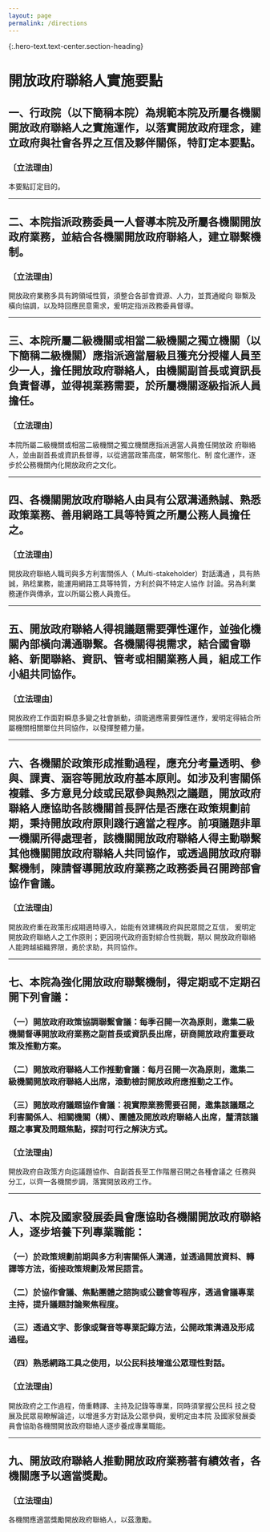 ```yaml
---
layout: page
permalink: /directions
---
```


{:.hero-text.text-center.section-heading}
# 開放政府聯絡人實施要點

## 一、行政院（以下簡稱本院）為規範本院及所屬各機關開放政府聯絡人之實施運作，以落實開放政府理念，建立政府與社會各界之互信及夥伴關係，特訂定本要點。

### 〔立法理由〕

本要點訂定目的。

-------------

## 二、本院指派政務委員一人督導本院及所屬各機關開放政府業務，並結合各機關開放政府聯絡人，建立聯繫機制。

### 〔立法理由〕

開放政府業務多具有跨領域性質，須整合各部會資源、人力，並貫通縱向
聯繫及橫向協調，以及時回應民意需求，爰明定指派政務委員督導。

-------------

## 三、本院所屬二級機關或相當二級機關之獨立機關（以下簡稱二級機關）應指派適當層級且獲充分授權人員至少一人，擔任開放政府聯絡人，由機關副首長或資訊長負責督導，並得視業務需要，於所屬機關逐級指派人員擔任。

### 〔立法理由〕

本院所屬二級機關或相當二級機關之獨立機關應指派適當人員擔任開放政
府聯絡人，並由副首長或資訊長督導，以從適當政策高度，朝常態化、制
度化運作，逐步於公務機關內化開放政府之文化。

-------------

## 四、各機關開放政府聯絡人由具有公眾溝通熱誠、熟悉政策業務、善用網路工具等特質之所屬公務人員擔任之。

### 〔立法理由〕

開放政府聯絡人職司與多方利害關係人（ Multi-stakeholder）對話溝通
，具有熱誠，熟稔業務，能運用網路工具等特質，方利於與不特定人協作
討論。另為利業務運作與傳承，宜以所屬公務人員擔任。

-------------

## 五、開放政府聯絡人得視議題需要彈性運作，並強化機關內部橫向溝通聯繫。各機關得視需求，結合國會聯絡、新聞聯絡、資訊、管考或相關業務人員，組成工作小組共同協作。

### 〔立法理由〕

開放政府工作面對瞬息多變之社會脈動，須能適應需要彈性運作，爰明定得結合所屬機關相關單位共同協作，以發揮整體力量。

-------------


## 六、各機關於政策形成推動過程，應充分考量透明、參與、課責、涵容等開放政府基本原則。如涉及利害關係複雜、多方意見分歧或民眾參與熱烈之議題，開放政府聯絡人應協助各該機關首長評估是否應在政策規劃前期，秉持開放政府原則踐行適當之程序。前項議題非單一機關所得處理者，該機關開放政府聯絡人得主動聯繫其他機關開放政府聯絡人共同協作，或透過開放政府聯繫機制，陳請督導開放政府業務之政務委員召開跨部會協作會議。

### 〔立法理由〕

開放政府重在政策形成期適時導入，始能有效建構政府與民眾間之互信，
爰明定開放政府聯絡人之工作原則；更因現代政府面對綜合性挑戰，期以
開放政府聯絡人能跨越組織界限，勇於求助，共同協作。

-------------

## 七、本院為強化開放政府聯繫機制，得定期或不定期召開下列會議：

### （一）開放政府政策協調聯繫會議：每季召開一次為原則，邀集二級機關督導開放政府業務之副首長或資訊長出席，研商開放政府重要政策及推動方案。
### （二）開放政府聯絡人工作推動會議：每月召開一次為原則，邀集二級機關開放政府聯絡人出席，滾動檢討開放政府應推動之工作。
### （三）開放政府議題協作會議：視實際業務需要召開，邀集該議題之利害關係人、相關機關（構）、團體及開放政府聯絡人出席，釐清該議題之事實及問題焦點，探討可行之解決方式。

### 〔立法理由〕

開放政府自政策方向迄議題協作、自副首長至工作階層召開之各種會議之
任務與分工，以齊一各機關步調，落實開放政府工作。

-------------


## 八、本院及國家發展委員會應協助各機關開放政府聯絡人，逐步培養下列專業職能：
### （一）於政策規劃前期與多方利害關係人溝通，並透過開放資料、轉譯等方法，銜接政策規劃及常民語言。
### （二）於協作會議、焦點團體之諮詢或公聽會等程序，透過會議專業主持，提升議題討論聚焦程度。
### （三）透過文字、影像或聲音等專業記錄方法，公開政策溝通及形成過程。
### （四）熟悉網路工具之使用，以公民科技增進公眾理性對話。

### 〔立法理由〕

開放政府之工作過程，倚重轉譯、主持及記錄等專業，同時須掌握公民科
技之發展及民眾易瞭解論述，以增進多方對話及公眾參與，爰明定由本院
及國家發展委員會協助各機關開放政府聯絡人逐步養成專業職能。


-------------

## 九、開放政府聯絡人推動開放政府業務著有績效者，各機關應予以適當獎勵。

### 〔立法理由〕

各機關應適當獎勵開放政府聯絡人，以茲激勵。

